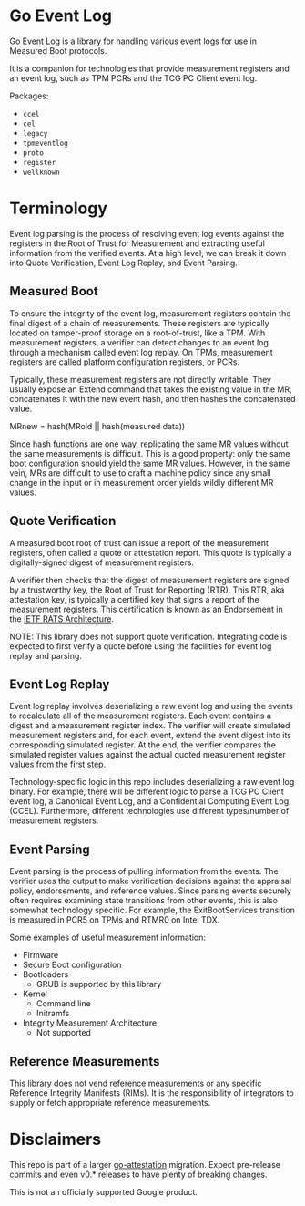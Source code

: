# Go Event Log

Go Event Log is a library for handling various event logs for use in Measured Boot protocols.

It is a companion for technologies that provide measurement registers and an event log, such as TPM PCRs and the TCG PC Client event log.

Packages:
- `ccel`
- `cel`
- `legacy`
- `tpmeventlog`
- `proto`
- `register`
- `wellknown`

# Terminology
Event log parsing is the process of resolving event log events against the registers in the Root of Trust for Measurement and extracting useful information from the verified events. At a high level, we can break it down into Quote Verification, Event Log Replay, and Event Parsing.

## Measured Boot
To ensure the integrity of the event log, measurement registers contain the final digest of a chain of measurements. These registers are typically located on tamper-proof storage on a root-of-trust, like a TPM. With measurement registers, a verifier can detect changes to an event log through a mechanism called event log replay. On TPMs, measurement registers are called platform configuration registers, or PCRs.

Typically, these measurement registers are not directly writable. They usually expose an Extend command that takes the existing value in the MR, concatenates it with the new event hash, and then hashes the concatenated value.

MRnew = hash(MRold  ||  hash(measured data))

Since hash functions are one way, replicating the same MR values without the same measurements is difficult. This is a good property: only the same boot configuration should yield the same MR values. However, in the same vein, MRs are difficult to use to craft a machine policy since any small change in the input or in measurement order yields wildly different MR values.

## Quote Verification
A measured boot root of trust can issue a report of the measurement registers, often called a quote or attestation report. This quote is typically a digitally-signed digest of measurement registers.

A verifier then checks that the digest of measurement registers are signed by a trustworthy key, the Root of Trust for Reporting (RTR). This RTR, aka attestation key, is typically a certified key that signs a report of the measurement registers. This certification is known as an Endorsement in the [IETF RATS Architecture](https://datatracker.ietf.org/doc/rfc9334/).

NOTE: This library does not support quote verification. Integrating code is expected to first verify a quote before using the facilities for event log replay and parsing.

## Event Log Replay
Event log replay involves deserializing a raw event log and using the events to recalculate all of the measurement registers. Each event contains a digest and a measurement register index. The verifier will create simulated measurement registers and, for each event, extend the event digest into its corresponding simulated register. At the end, the verifier compares the simulated register values against the actual quoted measurement register values from the first step.

Technology-specific logic in this repo includes deserializing a raw event log binary. For example, there will be different logic to parse a TCG PC Client event log, a Canonical Event Log, and a Confidential Computing Event Log (CCEL). Furthermore, different technologies use different types/number of measurement registers.

## Event Parsing
Event parsing is the process of pulling information from the events. The verifier uses the output to make verification decisions against the appraisal policy, endorsements, and reference values. Since parsing events securely often requires examining state transitions from other events, this is also somewhat technology specific. For example, the ExitBootServices transition is measured in PCR5 on TPMs and RTMR0 on Intel TDX.

Some examples of useful measurement information:
* Firmware
* Secure Boot configuration
* Bootloaders
  * GRUB is supported by this library
* Kernel
  * Command line
  * Initramfs
* Integrity Measurement Architecture
  * Not supported

## Reference Measurements
This library does not vend reference measurements or any specific Reference Integrity Manifests (RIMs). It is the responsibility of integrators to supply or fetch appropriate reference measurements.

# Disclaimers
This repo is part of a larger [go-attestation](https://github.com/google/go-attestation) migration.
Expect pre-release commits and even v0.* releases to have plenty of breaking changes.

This is not an officially supported Google product.
